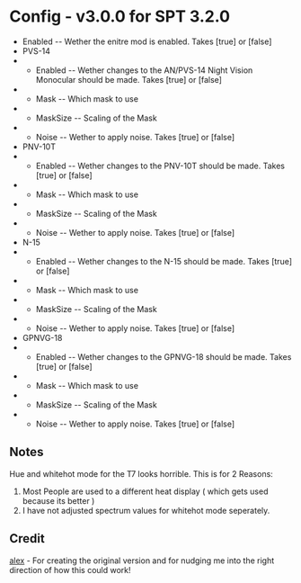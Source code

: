 # Config - v3.0.0 for SPT 3.2.0

- Enabled -- Wether the enitre mod is enabled. Takes [true] or [false]
- PVS-14
- - Enabled -- Wether changes to the AN/PVS-14 Night Vision Monocular should be made. Takes [true] or [false]
- - Mask -- Which mask to use
- - MaskSize -- Scaling of the Mask
- - Noise -- Wether to apply noise. Takes [true] or [false]
- PNV-10T
- - Enabled -- Wether changes to the PNV-10T should be made. Takes [true] or [false]
- - Mask -- Which mask to use
- - MaskSize -- Scaling of the Mask
- - Noise -- Wether to apply noise. Takes [true] or [false]
- N-15
- - Enabled -- Wether changes to the N-15 should be made. Takes [true] or [false]
- - Mask -- Which mask to use
- - MaskSize -- Scaling of the Mask
- - Noise -- Wether to apply noise. Takes [true] or [false]
- GPNVG-18
- - Enabled -- Wether changes to the GPNVG-18 should be made. Takes [true] or [false]
- - Mask -- Which mask to use
- - MaskSize -- Scaling of the Mask
- - Noise -- Wether to apply noise. Takes [true] or [false]

## Notes

Hue and whitehot mode for the T7 looks horrible. This is for 2 Reasons:

1. Most People are used to a different heat display ( which gets used because its better )
2. I have not adjusted spectrum values for whitehot mode seperately.


## Credit
[alex](https://hub.sp-tarkov.com/user/10993-alex/) - For creating the original version and for nudging me into the right direction of how this could work!
